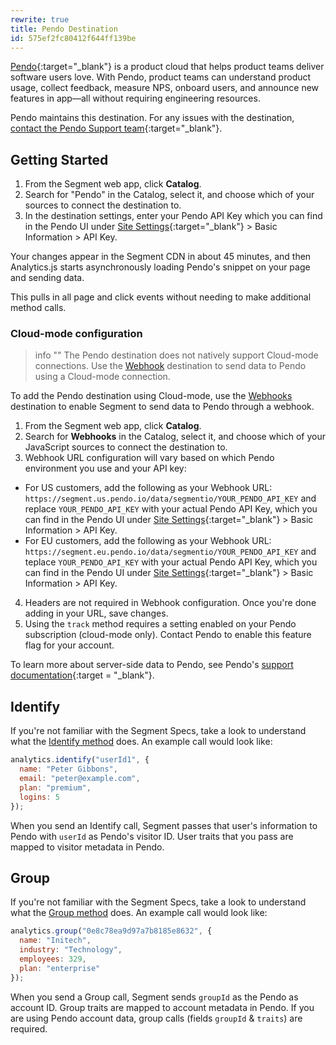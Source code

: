 ```yaml
---
rewrite: true
title: Pendo Destination
id: 575ef2fc80412f644ff139be
---
```

[Pendo](http://www.pendo.io/){:target="_blank"} is a product cloud that helps product teams deliver software users love. With Pendo, product teams can understand product usage, collect feedback, measure NPS, onboard users, and announce new features in app—all without requiring engineering resources.

Pendo maintains this destination. For any issues with the destination, [contact the Pendo Support team](https://help.pendo.io/){:target="_blank"}.

## Getting Started



1. From the Segment web app, click **Catalog**.
2. Search for "Pendo" in the Catalog, select it, and choose which of your sources to connect the destination to.
3. In the destination settings, enter your Pendo API Key which you can find in the Pendo UI under [Site Settings](https://app.pendo.io/admin){:target="_blank"} > Basic Information > API Key.

Your changes appear in the Segment CDN in about 45 minutes, and then Analytics.js starts asynchronously loading Pendo's snippet on your page and sending data.

 This pulls in all page and click events without needing to make additional method calls.

### Cloud-mode configuration

> info ""
> The Pendo destination does not natively support Cloud-mode connections. Use the [Webhook](/docs/connections/destinations/catalog/webhooks) destination to send data to Pendo using a Cloud-mode connection.

To add the Pendo destination using Cloud-mode, use the [Webhooks](/docs/connections/destinations/catalog/webhooks) destination to enable Segment to send data to Pendo through a webhook.

1. From the Segment web app, click **Catalog**.
2. Search for **Webhooks** in the Catalog, select it, and choose which of your JavaScript sources to connect the destination to.
3. Webhook URL configuration will vary based on which Pendo environment you use and your API key:
  * For US customers, add the following as your Webhook URL: `https://segment.us.pendo.io/data/segmentio/YOUR_PENDO_API_KEY` and replace `YOUR_PENDO_API_KEY` with your actual Pendo API Key, which you can find in the Pendo UI under [Site Settings](https://app.pendo.io/admin){:target="_blank"} > Basic Information > API Key.
  * For EU customers, add the following as your Webhook URL: `https://segment.eu.pendo.io/data/segmentio/YOUR_PENDO_API_KEY` and teplace `YOUR_PENDO_API_KEY` with your actual Pendo API Key, which you can find in the Pendo UI under [Site Settings](https://app.eu.pendo.io/admin){:target="_blank"} > Basic Information > API Key.
4. Headers are not required in Webhook configuration. Once you're done adding in your URL, save changes.
5. Using the `track` method requires a setting enabled on your Pendo subscription (cloud-mode only). Contact Pendo to enable this feature flag for your account.

To learn more about server-side data to Pendo, see Pendo's [support documentation](https://help.pendo.io/resources/support-library/integrations/segment-integration.html#send-server-side-data-to-pendo){:target = "_blank"}.

## Identify

If you're not familiar with the Segment Specs, take a look to understand what the [Identify method](/docs/connections/spec/identify/) does. An example call would look like:

```javascript
analytics.identify("userId1", {
  name: "Peter Gibbons",
  email: "peter@example.com",
  plan: "premium",
  logins: 5
});
```

When you send an Identify call, Segment passes that user's information to Pendo with `userId` as Pendo's visitor ID. User traits that you pass are mapped to visitor metadata in Pendo.


## Group

If you're not familiar with the Segment Specs, take a look to understand what the [Group method](/docs/connections/spec/group/) does. An example call would look like:

```javascript
analytics.group("0e8c78ea9d97a7b8185e8632", {
  name: "Initech",
  industry: "Technology",
  employees: 329,
  plan: "enterprise"
});
```

When you send a Group call, Segment sends `groupId` as the Pendo as account ID. Group traits are mapped to account metadata in Pendo. If you are using Pendo account data, group calls (fields `groupId` & `traits`) are required.

